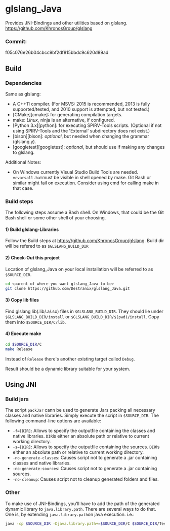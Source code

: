 # glslang_Java
Provides JNI-Bindings and other utilities based on glslang.
https://github.com/KhronosGroup/glslang

### Commit:
f05c076e26b04cbcc9bf2df815bbdc9c620d89ad

## Build
### Dependencies
Same as glslang:
* A C++11 compiler.
  (For MSVS: 2015 is recommended, 2013 is fully supported/tested, and 2010 support is attempted, but not tested.)
* [CMake][cmake]: for generating compilation targets.
* make: _Linux_, ninja is an alternative, if configured.
* [Python 3.x][python]: for executing SPIRV-Tools scripts. (Optional if not using SPIRV-Tools and the 'External' subdirectory does not exist.)
* [bison][bison]: _optional_, but needed when changing the grammar (glslang.y).
* [googletest][googletest]: _optional_, but should use if making any changes to glslang.

Additional Notes:
* On Windows currently Visual Studio Build Tools are needed. `vcvarsall.bat`must be visible in shell opened by make. Git Bash or similar might fail on execution. Consider using cmd for calling make in that case.

### Build steps

The following steps assume a Bash shell. On Windows, that could be the Git Bash
shell or some other shell of your choosing.

#### 1) Build glslang-Libraries

Follow the Build steps at https://github.com/KhronosGroup/glslang.
Build dir will be refered to as `$GLSLANG_BUILD_DIR`

#### 2) Check-Out this project

Location of glslang_Java on your local installation will be referred to as `$SOURCE_DIR`.

```bash
cd <parent of where you want glslang_Java to be>
git clone https://github.com/Destranix/glslang_Java.git
```
#### 3) Copy lib files

Find glslang lib(.lib/.a/.so) files in `$GLSLANG_BUILD_DIR`. They should lie under `$GLSLANG_BUILD_DIR/install` or `$GLSLANG_BUILD_DIR/$(pwd)/install`.
Copy them into `$SOURCE_DIR/C/lib`.

#### 4) Execute make

```bash
cd $SOURCE_DIR/C
make Release
```

Instead of `Release` there's another existing target called `Debug`.

Result should be a dynamic library suitable for your system.

## Using JNI

### Build jars
The script `packJar` cann be used to generate Jars packing all necessary classes and native libraries. Simply execute the script in `$SOURCE_DIR`.
The following command-line options are available:
* `-f=[DIR]`: Allows to specify the outputfile containing the classes and native libraries. `DIR`is either an absolute path or relative to current working directory.
* `-s=[DIR]`: Allows to specify the outputfile containing the sources. `DIR`is either an absolute path or relative to current working directory.
* `-no-generate-classes`: Causes script not to generate a .jar containing classes and native libraries.
* `-no-generate-sources`: Causes script not to generate a .jar containing sources.
* `-no-cleanup`: Causes script not to cleanup generated folders and files.

### Other
To make use of JNI-Bindings, you'll have to add the path of the generated dynamic library to `java.library.path`.
There are several ways to do that. One is, by extending `java.library.path`on java execution.
i.e.:
```bash
java -cp $SOURCE_DIR -Djava.library.path+=$SOURCE_DIR/C $SOURCE_DIR/Test/Test.java
```

